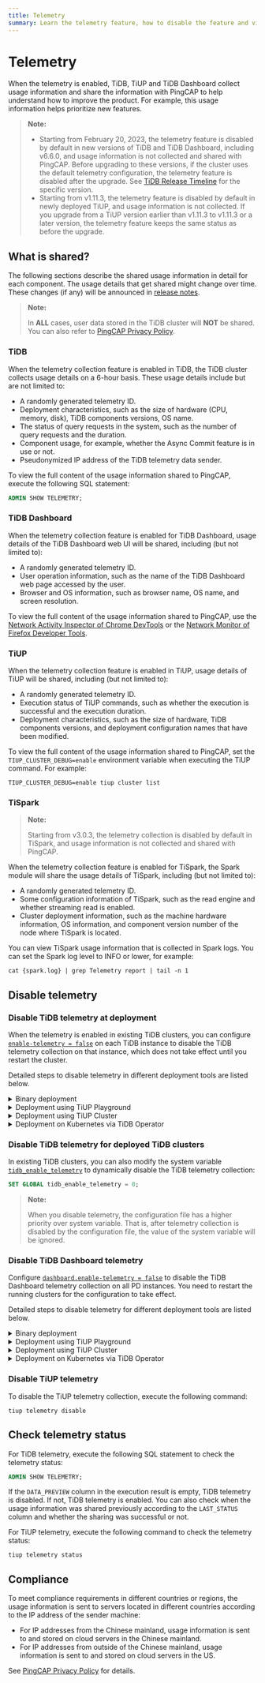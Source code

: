 ```yaml
---
title: Telemetry
summary: Learn the telemetry feature, how to disable the feature and view its status.
---
```


# Telemetry

When the telemetry is enabled, TiDB, TiUP and TiDB Dashboard collect usage information and share the information with PingCAP to help understand how to improve the product. For example, this usage information helps prioritize new features.

> **Note:**
>
> - Starting from February 20, 2023, the telemetry feature is disabled by default in new versions of TiDB and TiDB Dashboard, including v6.6.0, and usage information is not collected and shared with PingCAP. Before upgrading to these versions, if the cluster uses the default telemetry configuration, the telemetry feature is disabled after the upgrade. See [TiDB Release Timeline](/releases/release-timeline.md) for the specific version.
> - Starting from v1.11.3, the telemetry feature is disabled by default in newly deployed TiUP, and usage information is not collected. If you upgrade from a TiUP version earlier than v1.11.3 to v1.11.3 or a later version, the telemetry feature keeps the same status as before the upgrade.

## What is shared?

The following sections describe the shared usage information in detail for each component. The usage details that get shared might change over time. These changes (if any) will be announced in [release notes](/releases/release-notes.md).

> **Note:**
>
> In **ALL** cases, user data stored in the TiDB cluster will **NOT** be shared. You can also refer to [PingCAP Privacy Policy](https://pingcap.com/privacy-policy).

### TiDB

When the telemetry collection feature is enabled in TiDB, the TiDB cluster collects usage details on a 6-hour basis. These usage details include but are not limited to:

- A randomly generated telemetry ID.
- Deployment characteristics, such as the size of hardware (CPU, memory, disk), TiDB components versions, OS name.
- The status of query requests in the system, such as the number of query requests and the duration.
- Component usage, for example, whether the Async Commit feature is in use or not.
- Pseudonymized IP address of the TiDB telemetry data sender.

To view the full content of the usage information shared to PingCAP, execute the following SQL statement:


```sql
ADMIN SHOW TELEMETRY;
```

### TiDB Dashboard

When the telemetry collection feature is enabled for TiDB Dashboard, usage details of the TiDB Dashboard web UI will be shared, including (but not limited to):

- A randomly generated telemetry ID.
- User operation information, such as the name of the TiDB Dashboard web page accessed by the user.
- Browser and OS information, such as browser name, OS name, and screen resolution.

To view the full content of the usage information shared to PingCAP, use the [Network Activity Inspector of Chrome DevTools](https://developers.google.com/web/tools/chrome-devtools/network) or the [Network Monitor of Firefox Developer Tools](https://developer.mozilla.org/en-US/docs/Tools/Network_Monitor).

### TiUP

When the telemetry collection feature is enabled in TiUP, usage details of TiUP will be shared, including (but not limited to):

- A randomly generated telemetry ID.
- Execution status of TiUP commands, such as whether the execution is successful and the execution duration.
- Deployment characteristics, such as the size of hardware, TiDB components versions, and deployment configuration names that have been modified.

To view the full content of the usage information shared to PingCAP, set the `TIUP_CLUSTER_DEBUG=enable` environment variable when executing the TiUP command. For example:


```shell
TIUP_CLUSTER_DEBUG=enable tiup cluster list
```

### TiSpark

> **Note:**
>
> Starting from v3.0.3, the telemetry collection is disabled by default in TiSpark, and usage information is not collected and shared with PingCAP.

When the telemetry collection feature is enabled for TiSpark, the Spark module will share the usage details of TiSpark, including (but not limited to):

- A randomly generated telemetry ID.
- Some configuration information of TiSpark, such as the read engine and whether streaming read is enabled.
- Cluster deployment information, such as the machine hardware information, OS information, and component version number of the node where TiSpark is located.

You can view TiSpark usage information that is collected in Spark logs. You can set the Spark log level to INFO or lower, for example:

```shell
cat {spark.log} | grep Telemetry report | tail -n 1
```

## Disable telemetry

### Disable TiDB telemetry at deployment

When the telemetry is enabled in existing TiDB clusters, you can configure [`enable-telemetry = false`](/tidb-configuration-file.md#enable-telemetry-new-in-v402) on each TiDB instance to disable the TiDB telemetry collection on that instance, which does not take effect until you restart the cluster.

Detailed steps to disable telemetry in different deployment tools are listed below.

<details>
  <summary>Binary deployment</summary>

Create a configuration file `tidb_config.toml` with the following content:


```toml
enable-telemetry = false
```

Specify the `--config=tidb_config.toml` command-line parameter when starting TiDB for the configuration file above to take effect.

See [TiDB Configuration Options](/command-line-flags-for-tidb-configuration.md#--config) and [TiDB Configuration File](/tidb-configuration-file.md#enable-telemetry-new-in-v402) for details.

</details>

<details>
  <summary>Deployment using TiUP Playground</summary>

Create a configuration file `tidb_config.toml` with the following content:


```toml
enable-telemetry = false
```

When starting TiUP Playground, specify the `--db.config tidb_config.toml` command-line parameter for the configuration file above to take effect. For example:


```shell
tiup playground --db.config tidb_config.toml
```

See [Quickly Deploy a Local TiDB Cluster](/tiup/tiup-playground.md) for details.

</details>

<details>
  <summary>Deployment using TiUP Cluster</summary>

Modify the deployment topology file `topology.yaml` to add the following content:


```yaml
server_configs:
  tidb:
    enable-telemetry: false
```

</details>

<details>
  <summary>Deployment on Kubernetes via TiDB Operator</summary>

Configure `spec.tidb.config.enable-telemetry: false` in `tidb-cluster.yaml` or TidbCluster Custom Resource.

See [Deploy TiDB Operator on Kubernetes](https://docs.pingcap.com/tidb-in-kubernetes/stable/deploy-tidb-operator) for details.

> **Note:**
>
> This configuration item requires TiDB Operator v1.1.3 or later to take effect.

</details>

### Disable TiDB telemetry for deployed TiDB clusters

In existing TiDB clusters, you can also modify the system variable [`tidb_enable_telemetry`](/system-variables.md#tidb_enable_telemetry-new-in-v402) to dynamically disable the TiDB telemetry collection:


```sql
SET GLOBAL tidb_enable_telemetry = 0;
```

> **Note:**
>
> When you disable telemetry, the configuration file has a higher priority over system variable. That is, after telemetry collection is disabled by the configuration file, the value of the system variable will be ignored.

### Disable TiDB Dashboard telemetry

Configure [`dashboard.enable-telemetry = false`](/pd-configuration-file.md#enable-telemetry) to disable the TiDB Dashboard telemetry collection on all PD instances. You need to restart the running clusters for the configuration to take effect.

Detailed steps to disable telemetry for different deployment tools are listed below.

<details>
  <summary>Binary deployment</summary>

Create a configuration file `pd_config.toml` with the following content:


```toml
[dashboard]
enable-telemetry = false
```

Specify the `--config=pd_config.toml` command-line parameter when starting PD to take effect.

See [PD Configuration Flags](/command-line-flags-for-pd-configuration.md#--config) and [PD Configuration File](/pd-configuration-file.md#enable-telemetry) for details.

</details>

<details>
  <summary>Deployment using TiUP Playground</summary>

Create a configuration file `pd_config.toml` with the following content:


```toml
[dashboard]
enable-telemetry = false
```

When starting TiUP Playground, specify the `--pd.config pd_config.toml` command-line parameter to take effect, for example:


```shell
tiup playground --pd.config pd_config.toml
```

See [Quickly Deploy a Local TiDB Cluster](/tiup/tiup-playground.md) for details.

</details>

<details>
  <summary>Deployment using TiUP Cluster</summary>

Modify the deployment topology file `topology.yaml` to add the following content:


```yaml
server_configs:
  pd:
    dashboard.enable-telemetry: false
```

</details>

<details>
  <summary>Deployment on Kubernetes via TiDB Operator</summary>

Configure `spec.pd.config.dashboard.enable-telemetry: false` in `tidb-cluster.yaml` or TidbCluster Custom Resource.

See [Deploy TiDB Operator on Kubernetes](https://docs.pingcap.com/tidb-in-kubernetes/stable/deploy-tidb-operator) for details.

> **Note:**
>
> This configuration item requires TiDB Operator v1.1.3 or later to take effect.

</details>

### Disable TiUP telemetry

To disable the TiUP telemetry collection, execute the following command:


```shell
tiup telemetry disable
```

## Check telemetry status

For TiDB telemetry, execute the following SQL statement to check the telemetry status:


```sql
ADMIN SHOW TELEMETRY;
```

If the `DATA_PREVIEW` column in the execution result is empty, TiDB telemetry is disabled. If not, TiDB telemetry is enabled. You can also check when the usage information was shared previously according to the `LAST_STATUS` column and whether the sharing was successful or not.

For TiUP telemetry, execute the following command to check the telemetry status:


```shell
tiup telemetry status
```

## Compliance

To meet compliance requirements in different countries or regions, the usage information is sent to servers located in different countries according to the IP address of the sender machine:

- For IP addresses from the Chinese mainland, usage information is sent to and stored on cloud servers in the Chinese mainland.
- For IP addresses from outside of the Chinese mainland, usage information is sent to and stored on cloud servers in the US.

See [PingCAP Privacy Policy](https://www.pingcap.com/privacy-policy/) for details.
